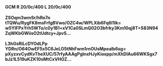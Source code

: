 #### GCM R 20/0c/400 L 20/0c/400
**ZSOqm3wmSr/hRo7n**<br/>**tTQWu/RygFK8msFrfgBVwo/OZC4w/WPLXib6Fq6l1Ik=**<br/>**w5YIFPxYrh5WTo/c0y1B1+xV1Ca0SLmQ02O3bfrky3Km10qj8T+S83N94ZqWKbGWiisO2tUdtcy+JpvS...**<br/><br/>
**L3hGsRiLcDYOdLPp**<br/>**YDRn/O64OwEF5x5C6JeLO5tNhFwm1rnOUsMpealb6sg=**<br/>**pXyzxvCydKvTheXUC/57rfyAAAgPglnxHJyKioxpp/mXhDlAu66WKSgx7bJz1L519uKZK10sMtCxVHOZ...**
